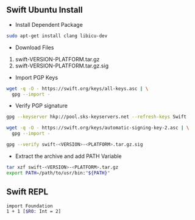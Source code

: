 ## Swift Ubuntu Install

* Install Dependent Package
```sh
sudo apt-get install clang libicu-dev
```

* Download Files
1. swift-VERSION-PLATFORM.tar.gz
2. swift-VERSION-PLATFORM.tar.gz.sig

* Import PGP Keys
```sh
wget -q -O - https://swift.org/keys/all-keys.asc | \
  gpg --import -
```

* Verify PGP signature
```sh
gpg --keyserver hkp://pool.sks-keyservers.net --refresh-keys Swift

wget -q -O - https://swift.org/keys/automatic-signing-key-2.asc | \
  gpg --import -

gpg --verify swift-<VERSION>-<PLATFORM>.tar.gz.sig
```

* Extract the archive and add PATH Variable
```sh
tar xzf swift-<VERSION>-<PLATFORM>.tar.gz
export PATH=/path/to/usr/bin:"${PATH}"
```

## Swift REPL
```sh
import Foundation
1 + 1 [$R0: Int = 2]
```
